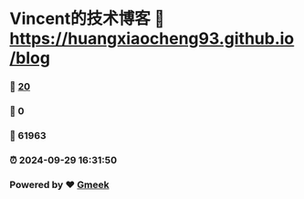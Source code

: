 # Vincent的技术博客 :link: https://huangxiaocheng93.github.io/blog 
### :page_facing_up: [20](https://huangxiaocheng93.github.io/blog/tag.html) 
### :speech_balloon: 0 
### :hibiscus: 61963 
### :alarm_clock: 2024-09-29 16:31:50 
### Powered by :heart: [Gmeek](https://github.com/Meekdai/Gmeek)
